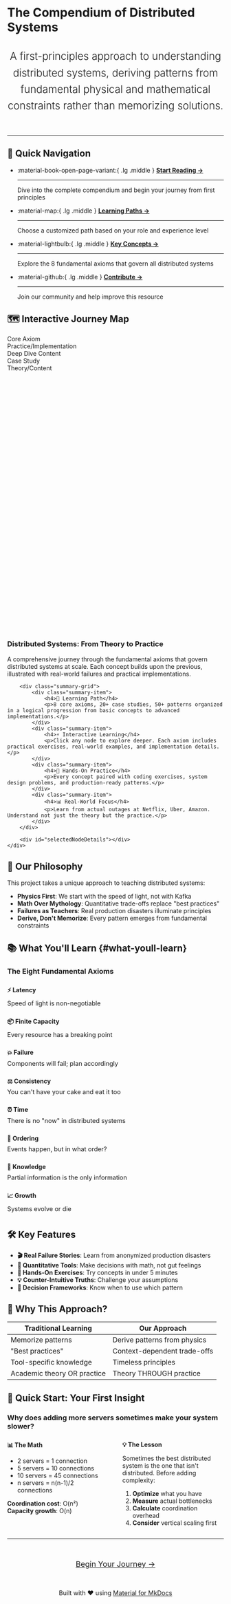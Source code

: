 # The Compendium of Distributed Systems

<div style="text-align: center; margin: 2rem 0 3rem 0;">
    <p style="font-size: 1.5rem; font-weight: 300; line-height: 1.6; color: var(--md-default-fg-color--light); max-width: 800px; margin: 0 auto;">
        A first-principles approach to understanding distributed systems, deriving patterns from fundamental physical and mathematical constraints rather than memorizing solutions.
    </p>
</div>

---

## 🚀 Quick Navigation

<div class="grid cards" markdown>

- :material-book-open-page-variant:{ .lg .middle } **[Start Reading →](distributed-systems-book.md)**

    ---

    Dive into the complete compendium and begin your journey from first principles

- :material-map:{ .lg .middle } **[Learning Paths →](distributed-systems-book.md#page-iv-reader-road-map)**

    ---

    Choose a customized path based on your role and experience level

- :material-lightbulb:{ .lg .middle } **[Key Concepts →](#what-youll-learn)**

    ---

    Explore the 8 fundamental axioms that govern all distributed systems

- :material-github:{ .lg .middle } **[Contribute →](https://github.com/deepaucksharma/DStudio)**

    ---

    Join our community and help improve this resource

</div>

## 🗺️ Interactive Journey Map

<div class="journey-container">
    <div class="legend">
        <div class="legend-item">
            <div class="legend-color" style="background: var(--primary-color);"></div>
            <span>Core Axiom</span>
        </div>
        <div class="legend-item">
            <div class="legend-color" style="background: var(--success-color);"></div>
            <span>Practice/Implementation</span>
        </div>
        <div class="legend-item">
            <div class="legend-color" style="background: var(--warning-color);"></div>
            <span>Deep Dive Content</span>
        </div>
        <div class="legend-item">
            <div class="legend-color" style="background: var(--error-color);"></div>
            <span>Case Study</span>
        </div>
        <div class="legend-item">
            <div class="legend-color" style="background: #8b5cf6;"></div>
            <span>Theory/Content</span>
        </div>
    </div>
    <svg id="journey-map" style="width: 100%; height: 600px; background: transparent;"></svg>
</div>

<div class="summary-box" id="summaryBox">
    <h3 class="summary-title">Distributed Systems: From Theory to Practice</h3>
    <div class="summary-content">
        <p>A comprehensive journey through the fundamental axioms that govern distributed systems at scale. Each concept builds upon the previous, illustrated with real-world failures and practical implementations.</p>
        
        <div class="summary-grid">
            <div class="summary-item">
                <h4>🎯 Learning Path</h4>
                <p>8 core axioms, 20+ case studies, 50+ patterns organized in a logical progression from basic concepts to advanced implementations.</p>
            </div>
            <div class="summary-item">
                <h4>⚡ Interactive Learning</h4>
                <p>Click any node to explore deeper. Each axiom includes practical exercises, real-world examples, and implementation details.</p>
            </div>
            <div class="summary-item">
                <h4>🔧 Hands-On Practice</h4>
                <p>Every concept paired with coding exercises, system design problems, and production-ready patterns.</p>
            </div>
            <div class="summary-item">
                <h4>📊 Real-World Focus</h4>
                <p>Learn from actual outages at Netflix, Uber, Amazon. Understand not just the theory but the practice.</p>
            </div>
        </div>
        
        <div id="selectedNodeDetails"></div>
    </div>
</div>

## 🎯 Our Philosophy

This project takes a unique approach to teaching distributed systems:

- **Physics First**: We start with the speed of light, not with Kafka
- **Math Over Mythology**: Quantitative trade-offs replace "best practices"
- **Failures as Teachers**: Real production disasters illuminate principles
- **Derive, Don't Memorize**: Every pattern emerges from fundamental constraints


## 📚 What You'll Learn {#what-youll-learn}

<div class="axiom-box animate-fadeIn">

### The Eight Fundamental Axioms

<div style="display: grid; grid-template-columns: repeat(auto-fit, minmax(250px, 1fr)); gap: 1rem; margin-top: 1.5rem;">

<div>
<h4 style="color: var(--primary-color); margin: 0;">⚡ Latency</h4>
<p style="margin: 0.5rem 0; font-size: 0.9rem;">Speed of light is non-negotiable</p>
</div>

<div>
<h4 style="color: var(--primary-color); margin: 0;">📦 Finite Capacity</h4>
<p style="margin: 0.5rem 0; font-size: 0.9rem;">Every resource has a breaking point</p>
</div>

<div>
<h4 style="color: var(--primary-color); margin: 0;">💥 Failure</h4>
<p style="margin: 0.5rem 0; font-size: 0.9rem;">Components will fail; plan accordingly</p>
</div>

<div>
<h4 style="color: var(--primary-color); margin: 0;">⚖️ Consistency</h4>
<p style="margin: 0.5rem 0; font-size: 0.9rem;">You can't have your cake and eat it too</p>
</div>

<div>
<h4 style="color: var(--primary-color); margin: 0;">⏰ Time</h4>
<p style="margin: 0.5rem 0; font-size: 0.9rem;">There is no "now" in distributed systems</p>
</div>

<div>
<h4 style="color: var(--primary-color); margin: 0;">🔄 Ordering</h4>
<p style="margin: 0.5rem 0; font-size: 0.9rem;">Events happen, but in what order?</p>
</div>

<div>
<h4 style="color: var(--primary-color); margin: 0;">🧩 Knowledge</h4>
<p style="margin: 0.5rem 0; font-size: 0.9rem;">Partial information is the only information</p>
</div>

<div>
<h4 style="color: var(--primary-color); margin: 0;">📈 Growth</h4>
<p style="margin: 0.5rem 0; font-size: 0.9rem;">Systems evolve or die</p>
</div>

</div>

</div>

## 🛠️ Key Features

- **🎬 Real Failure Stories**: Learn from anonymized production disasters
- **🧮 Quantitative Tools**: Make decisions with math, not gut feelings
- **🔧 Hands-On Exercises**: Try concepts in under 5 minutes
- **💡 Counter-Intuitive Truths**: Challenge your assumptions
- **🎯 Decision Frameworks**: Know when to use which pattern

## 🌟 Why This Approach?

| Traditional Learning | Our Approach |
|---------------------|--------------|
| Memorize patterns | Derive patterns from physics |
| "Best practices" | Context-dependent trade-offs |
| Tool-specific knowledge | Timeless principles |
| Academic theory OR practice | Theory THROUGH practice |

## 🚦 Quick Start: Your First Insight

<div class="truth-box">

### Why does adding more servers sometimes make your system slower?

<div style="display: grid; grid-template-columns: 1fr 1fr; gap: 2rem; margin-top: 1.5rem;">

<div>
<h4 style="margin: 0 0 0.5rem 0;">📊 The Math</h4>

- 2 servers = 1 connection
- 5 servers = 10 connections  
- 10 servers = 45 connections
- n servers = n(n-1)/2 connections

**Coordination cost**: O(n²)  
**Capacity growth**: O(n)
</div>

<div>
<h4 style="margin: 0 0 0.5rem 0;">💡 The Lesson</h4>

Sometimes the best distributed system is the one that isn't distributed. Before adding complexity:

1. **Optimize** what you have
2. **Measure** actual bottlenecks
3. **Calculate** coordination overhead
4. **Consider** vertical scaling first
</div>

</div>

</div>


---

<div style="text-align: center; margin: 3rem 0;">
    <a href="distributed-systems-book.md" class="md-button md-button--primary" style="font-size: 1.1rem; padding: 0.8rem 2rem;">
        Begin Your Journey →
    </a>
</div>

<div style="text-align: center; color: var(--md-default-fg-color--light); font-size: 0.9rem; margin-top: 2rem;">
    Built with ❤️ using <a href="https://squidfunk.github.io/mkdocs-material/">Material for MkDocs</a>
</div>

<!-- Tooltip -->
<div class="tooltip" id="tooltip"></div>

<script src="https://cdnjs.cloudflare.com/ajax/libs/d3/7.8.5/d3.min.js"></script>
<script>
// Comprehensive table of contents data
const tableOfContents = {
    name: "Distributed Systems Mastery",
    type: "root",
    children: [
        {
            name: "Axiom 1: Network Is Slow",
            type: "axiom",
            id: "network-slow",
            description: "Network latency dominates - 6 orders of magnitude slower than memory",
            children: [
                {
                    name: "Latency Numbers",
                    type: "content",
                    description: "L1 cache: 0.5ns, Network: 500μs, Cross-region: 150ms",
                    topics: ["Hardware basics", "Network RTT", "Speed of light limits"]
                },
                {
                    name: "Batching & Compression",
                    type: "practice",
                    description: "Reduce network calls through batching, use compression wisely",
                    examples: ["GraphQL vs REST", "Protocol Buffers", "HTTP/2 multiplexing"]
                },
                {
                    name: "Netflix CDN Strategy",
                    type: "case-study",
                    description: "How Netflix serves 167M users with edge caching",
                    lessons: ["Open Connect", "ISP partnerships", "Predictive caching"]
                }
            ]
        },
        {
            name: "Axiom 2: Queues Everywhere",
            type: "axiom",
            id: "queues-everywhere",
            description: "Little's Law rules - systems cliff at high utilization",
            children: [
                {
                    name: "Little's Law",
                    type: "content",
                    description: "L = λW: The fundamental equation of queuing theory",
                    topics: ["Queue math", "Utilization curves", "Response time"]
                },
                {
                    name: "The Saturation Cliff",
                    type: "practice",
                    description: "At 95% utilization, wait time = 19x service time",
                    examples: ["CPU scheduling", "Thread pools", "Connection pools"]
                },
                {
                    name: "Uber Surge Pricing",
                    type: "case-study",
                    description: "Managing queues through dynamic pricing",
                    lessons: ["Demand shaping", "Driver utilization", "Market equilibrium"]
                }
            ]
        },
        {
            name: "Axiom 3: Partial Failure",
            type: "axiom",
            id: "partial-failure",
            description: "Systems work AND are broken simultaneously",
            children: [
                {
                    name: "Failure Modes",
                    type: "content",
                    description: "Slow, intermittent, asymmetric, and gray failures",
                    topics: ["Byzantine failures", "Network partitions", "Silent corruption"]
                },
                {
                    name: "Resilience Patterns",
                    type: "practice",
                    description: "Circuit breakers, bulkheads, timeouts, retries",
                    examples: ["Hystrix", "Resilience4j", "Envoy proxy"]
                },
                {
                    name: "2022 Retry Storm",
                    type: "case-study",
                    description: "How one slow DB caused complete outage",
                    lessons: ["Cascading failures", "Retry amplification", "Backpressure"]
                }
            ]
        },
        {
            name: "Axiom 4: Concurrency Chaos",
            type: "axiom",
            id: "concurrency-chaos",
            description: "Concurrent operations create non-sequential states",
            children: [
                {
                    name: "Race Conditions",
                    type: "content",
                    description: "When timing determines correctness",
                    topics: ["Memory models", "Happens-before", "Atomic operations"]
                },
                {
                    name: "Coordination Patterns",
                    type: "practice",
                    description: "Locks, CAS, MVCC, and lock-free algorithms",
                    examples: ["Database isolation levels", "Optimistic locking", "STM"]
                },
                {
                    name: "Double-Booked Seat",
                    type: "case-study",
                    description: "Airline's $40M race condition",
                    lessons: ["Distributed locks", "Compensating transactions", "Saga pattern"]
                }
            ]
        },
        {
            name: "Axiom 5: Coordination Cost",
            type: "axiom",
            id: "coordination-cost",
            description: "Every sync point reduces availability and increases latency",
            children: [
                {
                    name: "Cost Analysis",
                    type: "content",
                    description: "Communication + Consensus + Failure handling costs",
                    topics: ["2PC overhead", "Quorum systems", "Gossip protocols"]
                },
                {
                    name: "Avoiding Coordination",
                    type: "practice",
                    description: "CRDTs, event sourcing, and eventual consistency",
                    examples: ["Riak", "Cassandra", "DynamoDB"]
                },
                {
                    name: "$2M Transaction Cost",
                    type: "case-study",
                    description: "Financial firm's cross-region 2PC nightmare",
                    lessons: ["Regional aggregation", "Eventual consistency", "Cost models"]
                }
            ]
        },
        {
            name: "Axiom 6: CAP Reality",
            type: "axiom",
            id: "cap-reality",
            description: "Partition tolerance isn't optional - choose CP or AP",
            children: [
                {
                    name: "CAP Theorem",
                    type: "content",
                    description: "Why you can't have all three",
                    topics: ["Formal proof", "PACELC extension", "Harvest/Yield"]
                },
                {
                    name: "System Trade-offs",
                    type: "practice",
                    description: "When to choose CP vs AP",
                    examples: ["HBase (CP)", "Cassandra (AP)", "Spanner (CA with bounds)"]
                }
            ]
        },
        {
            name: "Axiom 7: Time Is Relative",
            type: "axiom",
            id: "time-relative",
            description: "No global 'now' - only causality matters",
            children: [
                {
                    name: "Logical Time",
                    type: "content",
                    description: "Lamport timestamps and vector clocks",
                    topics: ["Causality", "Concurrent events", "Clock skew"]
                },
                {
                    name: "Google Spanner",
                    type: "case-study",
                    description: "Using atomic clocks for global consistency",
                    lessons: ["TrueTime API", "Uncertainty bounds", "External consistency"]
                }
            ]
        },
        {
            name: "Axiom 8: State Management",
            type: "axiom",
            id: "state-management",
            description: "State is the root of complexity - minimize and isolate",
            children: [
                {
                    name: "State Patterns",
                    type: "content",
                    description: "Event sourcing, CQRS, and stateless services",
                    topics: ["Immutability", "Append-only logs", "Materialized views"]
                },
                {
                    name: "Scaling State",
                    type: "practice",
                    description: "Sharding, replication, and caching strategies",
                    examples: ["Consistent hashing", "Read replicas", "Write-through cache"]
                }
            ]
        }
    ]
};

// Initialize D3
const margin = {top: 40, right: 120, bottom: 40, left: 120};
const width = 1200;
const height = 600;

const svg = d3.select("#journey-map")
    .attr("width", width)
    .attr("height", height)
    .append("g")
    .attr("transform", `translate(${margin.left},${margin.top})`);

const treeWidth = width - margin.left - margin.right;
const treeHeight = height - margin.top - margin.bottom;

// Create tree layout - horizontal for better space usage
const tree = d3.tree()
    .size([treeHeight, treeWidth])
    .nodeSize([40, 200])
    .separation((a, b) => a.parent == b.parent ? 1 : 1.5);

// Create hierarchy
const root = d3.hierarchy(tableOfContents);

// Initially collapse all except root and axioms
root.descendants().forEach(d => {
    if (d.depth > 1) {
        d._children = d.children;
        d.children = null;
    }
    d.data.nodeId = `${d.data.type}-${d.data.name.replace(/\s+/g, '-')}`;
});

// Update function
function update(source) {
    const treeData = tree(root);

    treeData.descendants().forEach(d => {
        d.y = d.depth * 200;
    });

    // Update links
    const links = svg.selectAll(".link")
        .data(treeData.links(), d => d.target.data.nodeId);

    links.exit()
        .transition()
        .duration(500)
        .style("opacity", 0)
        .remove();

    const linksEnter = links.enter().append("path")
        .attr("class", "link")
        .style("fill", "none")
        .style("stroke", "var(--md-default-fg-color--lighter)")
        .style("stroke-width", 2)
        .style("opacity", 0)
        .attr("d", d => {
            const o = {x: source.x0, y: source.y0};
            return diagonal({source: o, target: o});
        });

    links.merge(linksEnter)
        .transition()
        .duration(500)
        .style("opacity", 0.6)
        .attr("d", diagonal);

    // Update nodes
    const nodes = svg.selectAll(".node")
        .data(treeData.descendants(), d => d.data.nodeId);

    nodes.exit()
        .transition()
        .duration(500)
        .style("opacity", 0)
        .attr("transform", d => `translate(${source.y0},${source.x0})`)
        .remove();

    const nodeEnter = nodes.enter().append("g")
        .attr("class", d => `node ${d.data.type}`)
        .attr("transform", d => `translate(${source.y0},${source.x0})`)
        .style("opacity", 0);

    // Add rectangles
    nodeEnter.append("rect")
        .attr("class", "node-rect")
        .attr("width", d => {
            if (d.depth === 0) return 180;
            if (d.depth === 1) return 160;
            return 140;
        })
        .attr("height", 35)
        .attr("x", d => {
            if (d.depth === 0) return -90;
            if (d.depth === 1) return -80;
            return -70;
        })
        .attr("y", -17.5)
        .on("click", (event, d) => {
            event.stopPropagation();
            toggleNode(d);
        });

    // Add text
    nodeEnter.append("text")
        .attr("class", "node-text")
        .attr("dy", "0.35em")
        .attr("text-anchor", "middle")
        .text(d => {
            if (d.data.name.length > 25) {
                return d.data.name.substring(0, 25) + "...";
            }
            return d.data.name;
        });

    // Update all nodes
    const nodeUpdate = nodes.merge(nodeEnter)
        .transition()
        .duration(500)
        .style("opacity", 1)
        .attr("transform", d => `translate(${d.y},${d.x})`);

    // Store old positions for transition
    nodes.merge(nodeEnter).each(d => {
        d.x0 = d.x;
        d.y0 = d.y;
    });

    // Add hover events
    nodes.merge(nodeEnter)
        .on("mouseenter", (event, d) => showTooltip(event, d))
        .on("mouseleave", hideTooltip)
        .on("click", (event, d) => showNodeDetails(d));
}

// Diagonal link generator
function diagonal(d) {
    return `M ${d.source.y} ${d.source.x}
            C ${(d.source.y + d.target.y) / 2} ${d.source.x},
              ${(d.source.y + d.target.y) / 2} ${d.target.x},
              ${d.target.y} ${d.target.x}`;
}

function toggleNode(d) {
    if (d.children) {
        d._children = d.children;
        d.children = null;
    } else {
        d.children = d._children;
        d._children = null;
    }
    update(d);
}

// Tooltip functions
function showTooltip(event, d) {
    const tooltip = document.getElementById("tooltip");
    if (d.data.description) {
        tooltip.innerHTML = `
            <strong>${d.data.name}</strong><br>
            ${d.data.description}
        `;
        tooltip.style.left = event.pageX + 10 + "px";
        tooltip.style.top = event.pageY - 30 + "px";
        tooltip.classList.add("active");
    }
}

function hideTooltip() {
    document.getElementById("tooltip").classList.remove("active");
}

// Show node details
function showNodeDetails(d) {
    const detailsDiv = document.getElementById("selectedNodeDetails");
    if (d.depth === 0) return;

    let html = `<div class="node-details">
        <h3>${d.data.name}</h3>
        <p>${d.data.description}</p>`;

    if (d.data.topics) {
        html += `<p><strong>Topics:</strong></p><ul>`;
        d.data.topics.forEach(topic => {
            html += `<li>${topic}</li>`;
        });
        html += `</ul>`;
    }

    if (d.data.examples) {
        html += `<p><strong>Examples:</strong></p><ul>`;
        d.data.examples.forEach(example => {
            html += `<li>${example}</li>`;
        });
        html += `</ul>`;
    }

    if (d.data.lessons) {
        html += `<p><strong>Key Lessons:</strong></p><ul>`;
        d.data.lessons.forEach(lesson => {
            html += `<li>${lesson}</li>`;
        });
        html += `</ul>`;
    }

    html += `</div>`;
    detailsDiv.innerHTML = html;
}

// Initial render
root.x0 = treeHeight / 2;
root.y0 = 0;
update(root);
</script>